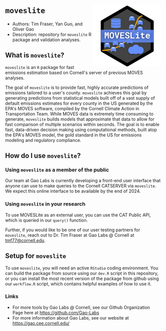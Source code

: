 <head>
    <link rel="shortcut icon" type="image/png" href="extra/moveslite_hexagon.png">
</head>

# `moveslite` <a href="https://github.com/gao-labs/moveslite"><img src="extra/moveslite_hexagon.png" align="right" height="200" /></a>

- Authors: Tim Fraser, Yan Guo, and Oliver Gao
- Description: repository for `moveslite` R package and validation analyses.


## What is `moveslite`?

`moveslite` is an `R` package for fast emissions estimation based on Cornell's server of previous MOVES analyses.

The goal of `moveslite` is to provide fast, highly accurate predictions of emissions tailored to a user's county. `moveslite` achieves this goal by generating predictions from statistical models built off of a vast supply of default emissions estimates for every county in the US generated by the EPA's MOVES software, compiled by the Cornell Climate Action in Transportation Team. While MOVES data is extremely time consuming to generate, `moveslite` builds models that approximate that data to allow for fast comparison of multiple scenarios within seconds. The goal is to enable fast, data-driven decision making using computational methods, built atop the EPA's MOVES model, the gold standard in the US for emissions modeling and regulatory compliance.

## How do I use `moveslite`?

### Using `moveslite` as a member of the public

Our team at Gao Labs is currently developing a front-end user interface that anyone can use to make queries to the Cornell CATSERVER via `moveslite`. We expect this online interface to be available by the end of 2024.

### Using `moveslite` in your research

To use MOVESLite as an external user, you can use the CAT Public API, which is queried in our `query()` function.

Further, if you would like to be one of our user testing partners for `moveslite`, reach out to Dr. Tim Fraser at Gao Labs @ Cornell at <tmf77@cornell.edu>.

## Setup for `moveslite`

To use `moveslite`, you will need an active `RStudio` coding environment. You can build the package from source using our `dev.R` script in this repository, or you can install the most recent version of the package from github using our `workflow.R` script, which contains helpful examples of how to use it.




### Links

- For more tools by Gao Labs @ Cornell, see our Github Organization Page here at https://github.com/Gao-Labs
- For more information about Gao Labs, see our website at https://gao.cee.cornell.edu/
